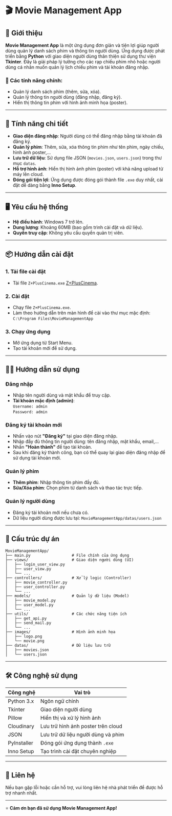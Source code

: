 
# 🎬 Movie Management App

## 📖 Giới thiệu

**Movie Management App** là một ứng dụng đơn giản và tiện lợi giúp người dùng quản lý danh sách phim và thông tin người dùng. Ứng dụng được phát triển bằng **Python** với giao diện người dùng thân thiện sử dụng thư viện **Tkinter**. Đây là giải pháp lý tưởng cho các rạp chiếu phim nhỏ hoặc người dùng cá nhân muốn quản lý lịch chiếu phim và tài khoản đăng nhập.

### 🔑 Các tính năng chính:
- Quản lý danh sách phim (thêm, sửa, xóa).
- Quản lý thông tin người dùng (đăng nhập, đăng ký).
- Hiển thị thông tin phim với hình ảnh minh họa (poster).

---

## 🚀 Tính năng chi tiết

- **Giao diện đăng nhập**: Người dùng có thể đăng nhập bằng tài khoản đã đăng ký.
- **Quản lý phim**: Thêm, sửa, xóa thông tin phim như tên phim, ngày chiếu, hình ảnh poster,...
- **Lưu trữ dữ liệu**: Sử dụng file JSON (`movies.json`, `users.json`) trong thư mục `datas`.
- **Hỗ trợ hình ảnh**: Hiển thị hình ảnh phim (poster) với khả năng upload từ máy lên cloud.
- **Đóng gói tiện lợi**: Ứng dụng được đóng gói thành file `.exe` duy nhất, cài đặt dễ dàng bằng **Inno Setup**.

---

## 🖥️ Yêu cầu hệ thống

- **Hệ điều hành**: Windows 7 trở lên.
- **Dung lượng**: Khoảng 60MB (bao gồm trình cài đặt và dữ liệu).
- **Quyền truy cập**: Không yêu cầu quyền quản trị viên.

---

## 📦 Hướng dẫn cài đặt

### 1. Tải file cài đặt
- Tải file `Z+PlusCinema.exe` [Z+PlusCinema](https://github.com/TuanGiangMyDuyen/movie_management/releases/download/v1.5/Z+PlusCinema.exe).

### 2. Cài đặt
- Chạy file `Z+PlusCinema.exe`.
- Làm theo hướng dẫn trên màn hình để cài vào thư mục mặc định:  
  `C:\Program Files\MovieManagementApp`

### 3. Chạy ứng dụng
- Mở ứng dụng từ Start Menu.
- Tạo tài khoản mới để sử dụng.

---

## 🧑‍💻 Hướng dẫn sử dụng

### Đăng nhập
- Nhập tên người dùng và mật khẩu để truy cập.
- **Tài khoản mặc định (admin)**:  
  `Username: admin`  
  `Password: admin`

### Đăng ký tài khoản mới
- Nhấn vào nút **"Đăng ký"** tại giao diện đăng nhập.
- Nhập đầy đủ thông tin người dùng: tên đăng nhập, mật khẩu, email,...
- Nhấn **"Hoàn thành"** để tạo tài khoản.
- Sau khi đăng ký thành công, bạn có thể quay lại giao diện đăng nhập để sử dụng tài khoản mới.

### Quản lý phim
- **Thêm phim**: Nhập thông tin phim đầy đủ.
- **Sửa/Xóa phim**: Chọn phim từ danh sách và thao tác trực tiếp.

### Quản lý người dùng
- Đăng ký tài khoản mới nếu chưa có.
- Dữ liệu người dùng được lưu tại: `MovieManagementApp/datas/users.json`

---

## 📂 Cấu trúc dự án

```
MovieManagementApp/
├── main.py                  # File chính của ứng dụng
├── views/                   # Giao diện người dùng (UI)
│   ├── login_user_view.py
│   ├── user_view.py
│   └── ...
├── controllers/             # Xử lý logic (Controller)
│   ├── movie_controller.py
│   ├── user_controller.py
│   └── ...
├── models/                  # Quản lý dữ liệu (Model)
│   ├── movie_model.py
│   ├── user_model.py
│   └── ...
├── utils/                   # Các chức năng tiện ích
│   ├── get_api.py
│   ├── send_mail.py
│   └── ...
├── images/                  # Hình ảnh minh họa
│   ├── logo.png
│   └── movie.png
├── datas/                   # Dữ liệu lưu trữ
│   ├── movies.json
│   └── users.json
```

---

## 🛠️ Công nghệ sử dụng

| Công nghệ       | Vai trò                                 |
|----------------|------------------------------------------|
| Python 3.x     | Ngôn ngữ chính                           |
| Tkinter        | Giao diện người dùng                     |
| Pillow         | Hiển thị và xử lý hình ảnh               |
| Cloudinary     | Lưu trữ hình ảnh poster trên cloud       |
| JSON           | Lưu trữ dữ liệu người dùng và phim       |
| PyInstaller    | Đóng gói ứng dụng thành `.exe`           |
| Inno Setup     | Tạo trình cài đặt chuyên nghiệp           |

---

## 📧 Liên hệ

Nếu bạn gặp lỗi hoặc cần hỗ trợ, vui lòng liên hệ nhà phát triển để được hỗ trợ nhanh nhất.

---

⭐ **Cảm ơn bạn đã sử dụng Movie Management App!**
